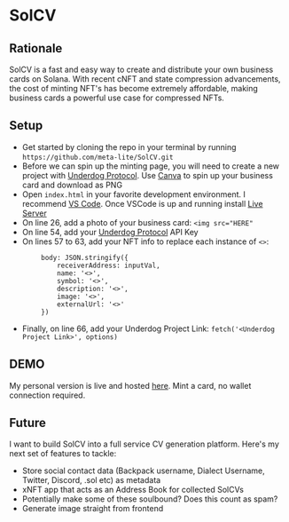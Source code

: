 # SolCV

## Rationale 
SolCV is a fast and easy way to create and distribute your own business cards on Solana. With recent cNFT and state compression advancements, the cost of minting NFT's has become extremely affordable, making business cards a powerful use case for compressed NFTs. 

## Setup
- Get started by cloning the repo in your terminal by running `https://github.com/meta-lite/SolCV.git`
- Before we can spin up the minting page, you will need to create a new project with [Underdog Protocol](https://www.underdogprotocol.com/products/minting-api). Use [Canva](https://www.canva.com/) to spin up your business card and download as PNG
- Open `index.html` in your favorite development environment. I recommend [VS Code](https://code.visualstudio.com/). Once VSCode is up and running install [Live Server](https://marketplace.visualstudio.com/items?itemName=ritwickdey.LiveServer)
- On line 26, add a photo of your business card: `<img src="HERE"`
- On line 54, add your [Underdog Protocol](https://www.underdogprotocol.com/) API Key
- On lines 57 to 63, add your NFT info to replace each instance of `<>`:
```
        body: JSON.stringify({
            receiverAddress: inputVal,
            name: '<>',
            symbol: '<>',
            description: '<>',
            image: '<>',
            externalUrl: '<>'
        })
```
- Finally, on line 66, add your Underdog Project Link: `fetch('<Underdog Project Link>', options)`

## DEMO 
My personal version is live and hosted [here](https://meta-light.vercel.app/card.html). Mint a card, no wallet connection required. 

## Future
I want to build SolCV into a full service CV generation platform. Here's my next set of features to tackle: 

- Store social contact data (Backpack username, Dialect Username, Twitter, Discord, .sol etc) as metadata
- xNFT app that acts as an Address Book for collected SolCVs
- Potentially make some of these soulbound? Does this count as spam?
- Generate image straight from frontend


